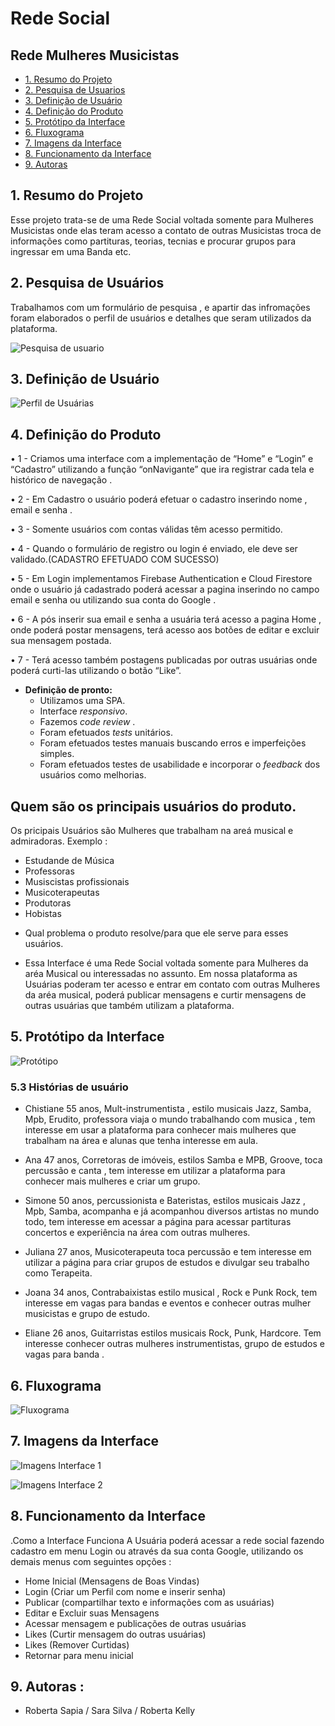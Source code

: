 #  Rede Social 

## Rede Mulheres Musicistas 

- [1. Resumo do Projeto ](#1-resumo-do-projeto)
- [2. Pesquisa de Usuarios ](#2-pesquisa-de-usuario )
- [3. Definição de Usuário](#3-definição-de-usuário)
- [4. Definição do Produto ](#4-definição-de-produto)
- [5. Protótipo da Interface](#5-Protótipo-interface)
- [6. Fluxograma](#6-Fluxograma)
- [7. Imagens da Interface](#7-Imagens-da-interface)
- [8. Funcionamento da Interface](#8-Funcionamento-da-interface)
- [9. Autoras](#9-Autoras)

## 1. Resumo do Projeto 

Esse projeto trata-se de uma Rede Social voltada somente para Mulheres Musicistas 
onde elas teram acesso a contato de outras Musicistas troca de informações como partituras, teorias, tecnias e procurar grupos para ingressar em uma Banda etc.

## 2. Pesquisa de Usuários 

Trabalhamos com um formulário de pesquisa , e apartir das infromações foram elaborados o perfil de usuários e detalhes que seram utilizados da plataforma.

![Pesquisa de usuario](https://github.com/RoSapia/SAP005-social-network/blob/master/Rede%20Sociais%20%20(1).jpg)


## 3. Definição de Usuário
![Perfil de Usuárias](https://github.com/RoSapia/SAP005-social-network/blob/master/Rede%20Sociais%20%20(2).jpg)



## 4. Definição do Produto 

•	1 - Criamos uma interface com a implementação de “Home” e “Login”  e  “Cadastro” utilizando a função “onNavigante” que ira registrar cada tela e histórico de navegação .

•	2 - Em Cadastro o usuário poderá efetuar o cadastro inserindo nome , email e senha . 

• 3 - Somente usuários com contas válidas têm acesso permitido.

• 4 - Quando o formulário de registro ou login é enviado, ele deve ser validado.(CADASTRO EFETUADO COM SUCESSO)

•	5 - Em Login implementamos Firebase Authentication e Cloud Firestore onde o usuário já cadastrado poderá acessar a pagina inserindo no campo email e senha ou utilizando sua conta do Google .

•	6 - A pós inserir sua email e senha a usuária terá acesso a pagina Home , onde poderá postar mensagens, terá acesso aos botões de editar e excluir sua mensagem postada.

•	7 - Terá acesso também postagens publicadas por outras usuárias onde poderá curti-las utilizando o botão “Like”.

- **Definição de pronto:**
  - Utilizamos uma SPA.
  - Interface _responsivo_.
  - Fazemos _code review_ .
  - Foram efetuados _tests_ unitários.
  - Foram efetuados testes manuais buscando erros e imperfeições simples.
  - Foram efetuados testes de usabilidade e incorporar o _feedback_ dos usuários como
    melhorias.

 ## Quem são os principais usuários do produto.
Os pricipais Usuários são Mulheres que trabalham na areá musical e admiradoras.
 Exemplo : 
 * Estudande de Música
 * Professoras
 * Musiscistas profissionais
 * Musicoterapeutas
 * Produtoras 
 * Hobistas

 - Qual problema o produto resolve/para que ele serve para esses usuários.

* Essa Interface é uma Rede Social voltada somente para Mulheres da aréa Musical ou interessadas no assunto. 
Em nossa plataforma as Usuárias poderam ter acesso e entrar em contato com outras Mulheres da aréa musical, poderá publicar mensagens e curtir mensagens de outras usuárias que também utilizam a plataforma. 

## 5. Protótipo da Interface
 ![Protótipo](https://github.com/RoSapia/SAP005-social-network/blob/master/Rede%20Sociais%20.jpg)


 
### 5.3 Histórias de usuário

* Chistiane 55 anos, Mult-instrumentista , estilo musicais Jazz, Samba, Mpb, Erudito, professora viaja o mundo trabalhando com musica , tem interesse em usar a plataforma para conhecer mais mulheres que trabalham na área e alunas que tenha interesse em aula.

 * Ana 47 anos, Corretoras de imóveis, estilos Samba e MPB, Groove, toca percussão e canta , tem interesse em utilizar a plataforma para conhecer mais mulheres e criar um grupo.

* Simone 50 anos, percussionista e Bateristas, estilos musicais Jazz , Mpb, Samba, acompanha e já acompanhou diversos artistas no mundo todo, tem interesse em acessar a página para acessar partituras concertos e experiência na área com outras mulheres.

* Juliana 27 anos, Musicoterapeuta toca percussão e tem interesse em utilizar a página para criar grupos de estudos e divulgar seu trabalho como Terapeita.

* Joana 34 anos, Contrabaixistas estilo musical , Rock e Punk Rock, tem interesse em vagas para bandas e eventos e conhecer outras mulher musicistas e grupo de estudo.

* Eliane 26 anos, Guitarristas estilos musicais Rock, Punk, Hardcore. Tem interesse conhecer outras mulheres instrumentistas, grupo de estudos e vagas para banda .


## 6. Fluxograma 
![Fluxograma](https://github.com/RoSapia/SAP005-social-network/blob/master/Fluxograma%20Rede%20Mulheres%20Musicistas.jpg)

## 7. Imagens da Interface 
![Imagens Interface 1](https://github.com/RoSapia/SAP005-social-network/blob/master/Rede%20Sociais%20Interface.jpg)

![Imagens Interface 2](https://github.com/RoSapia/SAP005-social-network/blob/master/Rede%20Sociais%20%20Interface%202.jpg)

## 8. Funcionamento da Interface

.Como a Interface Funciona
A Usuária poderá acessar a rede social fazendo cadastro em menu Login ou através da sua conta Google, utilizando os demais menus com seguintes opções :
*	Home Inicial (Mensagens de Boas Vindas)
*	Login (Criar um Perfil com nome e inserir senha)
*	Publicar (compartilhar texto e informações com as usuárias) 
* Editar e Excluir suas Mensagens 
*	Acessar mensagem e publicações de outras usuárias
* Likes (Curtir mensagem do outras usuárias) 
* Likes (Remover Curtidas)
*	Retornar para menu inicial 


## 9. Autoras :
* Roberta Sapia / Sara Silva / Roberta Kelly 






